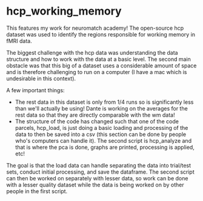 # hcp_working_memory
This features my work for neuromatch academy! The open-source hcp dataset was used to identify the regions responsible for working memory in fMRI data.

The biggest challenge with the hcp data was understanding the data structure and how to work with the data at a basic level. The second main obstacle was that this big of a dataset uses a considerable amount of space and is therefore challenging to run on a computer (I have a mac which is undesirable in this context). 

A few important things: 
- The rest data in this dataset is only from 1/4 runs so is significantly less than we'll actually be using! Dante is working on the averages for the rest data so that they are directly comparable with the wm data! 
- The structure of the code has changed such that one of the code parcels, hcp_load, is just doing a basic loading and processing of the data to then be saved into a csv (this section can be done by people who's computers can handle it). The second script is hcp_analyze and that is where the pca is done, graphs are printed, processing is applied, etc! 

The goal is that the load data can handle separating the data into trial/test sets, conduct initial processing, and save the dataframe. The second script can then be worked on separately with lesser data, so work can be done with a lesser quality dataset while the data is being worked on by other people in the first script. 
